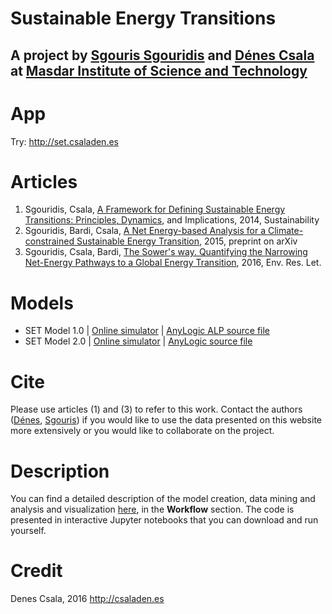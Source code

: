 Sustainable Energy Transitions
===
## A project by [Sgouris Sgouridis](http://www.ssgouridis.org/) and [Dénes Csala](http://www.csaladen.es/) at [Masdar Institute of Science and Technology](http://www.masdar.ac.ae/)

# App
Try: http://set.csaladen.es

# Articles
1. Sgouridis, Csala, [A Framework for Defining Sustainable Energy Transitions: Principles, Dynamics](http://www.mdpi.com/2071-1050/6/5/2601), and Implications, 2014, Sustainability
2. Sgouridis, Bardi, Csala, [A Net Energy-based Analysis for a Climate-constrained Sustainable Energy Transition](http://arxiv.org/abs/1503.06832), 2015, preprint on arXiv
3. Sgouridis, Csala, Bardi, [The Sower's way. Quantifying the Narrowing Net-Energy Pathways to a Global Energy Transition](http://iopscience.iop.org/article/10.1088/1748-9326/11/9/094009), 2016, Env. Res. Let.

# Models
- SET Model 1.0 | [Online simulator](http://set.csaladen.es/set.html) | [AnyLogic ALP source file](http://set.csaladen.es/models/set.zip)
- SET Model 2.0 | [Online simulator](http://set.csaladen.es/set2.html) | [AnyLogic source file](http://set.csaladen.es/models/set2.zip)

# Cite
Please use articles (1) and (3) to refer to this work. Contact the authors ([Dénes](d.csala@lancaster.ac.ae), [Sgouris](ssgouridis@masdar.ac.ae)) if you would like to use the data presented on this website more extensively or you would like to collaborate on the project.

# Description
You can find a detailed description of the model creation, data mining and analysis and visualization [here](http://set.csaladen.es/#&description), in the __Workflow__ section. The code is presented in interactive Jupyter notebooks that you can download and run yourself.

# Credit
Denes Csala, 2016
http://csaladen.es
